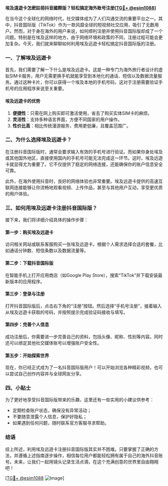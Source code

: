**埃及遠遊卡怎麽註冊抖音國際版？轻松搞定海外账号注册[[TG💪+ @esim1088](https://t.me/s/esim1088)]**

在当今这个全球化的网络时代，社交媒体成为了人们沟通交流的重要平台之一。其中，抖音国际版（TikTok）作为一款风靡全球的短视频社交应用，吸引了无数用户。然而，对于身在海外的用户来说，如何顺利注册并使用抖音国际版却成了一个问题。特别是在埃及这样的地方，由于网络环境和政策的不同，注册过程可能会更加复杂。今天，我们就来聊聊如何利用埃及远遊卡轻松搞定抖音国际版的注册。

### 一、了解埃及远遊卡

首先，我们需要了解一下什么是埃及远遊卡。这是一种专门为海外旅行者设计的虚拟SIM卡服务，用户无需更换手机就能享受到本地化的通话、短信以及数据流量服务。通过这种卡片，你可以获得一个埃及本地的手机号码，这对于注册需要验证手机号的应用程序来说至关重要。

#### 埃及远遊卡的优势
1. **便捷性**：只需在网上购买即可激活使用，省去了购买实体SIM卡的麻烦。
2. **灵活性**：支持多种语言界面，方便不同国家的用户操作。
3. **性价比高**：相比传统漫游服务，费用更低廉，且覆盖范围广。

### 二、为什么选择埃及远遊卡？

在注册抖音国际版时，通常会要求输入有效的手机号进行验证。而如果你身处埃及或其他国外地区，直接使用国内的手机号可能无法完成这一环节。这时，埃及远遊卡就显得尤为重要了。它不仅提供了稳定的网络连接，还能确保你的账户信息安全可靠。

此外，在海外使用抖音时，良好的网络体验也非常重要。埃及远遊卡提供的高速互联网连接能够让你流畅地观看视频、上传作品，甚至与其他用户互动，享受更优质的用户体验。

### 三、如何用埃及远遊卡注册抖音国际版？

接下来，我们将详细介绍具体的操作步骤：

#### 第一步：购买埃及远遊卡
访问相关网站或联系客服购买一张埃及远遊卡。根据个人需求选择合适的套餐，比如通话分钟数、短信条数以及数据流量等。

#### 第二步：下载抖音国际版
在智能手机上打开应用商店（如Google Play Store），搜索“TikTok”并下载安装最新版本的应用程序。

#### 第三步：登录与注册
打开抖音国际版后，点击右下角的“注册”按钮。然后选择“手机号注册”，接着输入从埃及远遊卡获取的号码，并按照提示完成验证码接收与填写。

#### 第四步：完善个人信息
成功注册后，你需要进一步完善自己的资料，包括头像、昵称、性别等内容。同时还可以绑定其他社交媒体账号以增强账户安全性。

#### 第五步：开始探索世界
现在，你已经正式成为了一名抖音国际版用户！可以开始浏览各种精彩视频，也可以尝试自己创作内容并与全球网友分享。

### 四、小贴士

为了更好地享受抖音国际版带来的乐趣，这里还有一些实用的小建议供参考：
- 定期检查账户状态，确保没有异常活动；
- 不要随意泄露个人信息，保护好隐私；
- 如果遇到任何问题，随时联系官方客服寻求帮助。

### 结语

综上所述，利用埃及远遊卡注册抖音国际版其实并不困难。只要掌握了正确的方法，并遵循上述指南逐步操作，相信每位用户都能轻松拥有属于自己的海外抖音账号。未来，让我们一起用镜头记录生活点滴，在这个充满创意的世界里自由翱翔吧！

[[TG💪+ @esim1088](https://t.me/s/esim1088) ![Image](https://i.postimg.cc/4NQfJmqS/Snipaste-2025-05-13-00-14-12.png)]